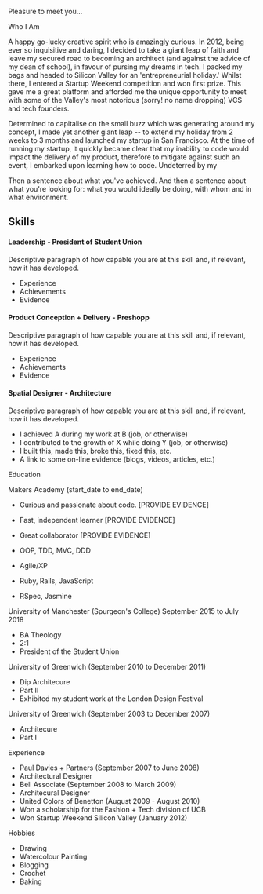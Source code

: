 Pleasure to meet you...

Who I Am

A happy go-lucky creative spirit who is amazingly curious. In 2012, being ever so inquisitive and daring, I decided to take a giant leap of faith and leave my secured road to becoming an architect (and against the advice of my dean of school), in favour of pursing my dreams in tech. I packed my bags and headed to Silicon Valley for an 'entrepreneurial holiday.' Whilst there, I entered a Startup Weekend competition and won first prize. This gave me a great platform and afforded me the unique opportunity to meet with some of the Valley's most notorious (sorry! no name dropping) VCS and tech founders.

Determined to capitalise on the small buzz which was generating around my concept, I made yet another giant leap -- to extend my holiday from 2 weeks to 3 months and launched my startup in San Francisco. At the time of running my startup, it quickly became clear that my inability to code would impact the delivery of my product, therefore to mitigate against such an event, I embarked upon learning how to code. Undeterred by my 

Then a sentence about what you've achieved. And then a sentence about what you're looking for: what you would ideally be doing, with whom and in what environment.

## Skills

#### Leadership - President of Student Union

Descriptive paragraph of how capable you are at this skill and, if relevant, how it has developed.

- Experience
- Achievements
- Evidence

#### Product Conception + Delivery - Preshopp

Descriptive paragraph of how capable you are at this skill and, if relevant, how it has developed.

- Experience
- Achievements
- Evidence

#### Spatial Designer - Architecture

Descriptive paragraph of how capable you are at this skill and, if relevant, how it has developed.

- I achieved A during my work at B (job, or otherwise)
- I contributed to the growth of X while doing Y (job, or otherwise)
- I built this, made this, broke this, fixed this, etc.
- A link to some on-line evidence (blogs, videos, articles, etc.)

Education

Makers Academy (start_date to end_date)

- Curious and passionate about code. [PROVIDE EVIDENCE]
- Fast, independent learner [PROVIDE EVIDENCE]
- Great collaborator [PROVIDE EVIDENCE]

- OOP, TDD, MVC, DDD
- Agile/XP
- Ruby, Rails, JavaScript
- RSpec, Jasmine

University of Manchester (Spurgeon's College) September 2015 to July 2018

* BA Theology
* 2:1
* President of the Student Union

University of Greenwich (September 2010 to December 2011)

* Dip Architecure
* Part II
* Exhibited my student work at the London Design Festival

University of Greenwich (September 2003 to December 2007)

* Architecure
* Part I

Experience

* Paul Davies + Partners (September 2007 to June 2008)    
* Architectural Designer 
* Bell Associate (September 2008 to March 2009)   
* Architecural Designer
* United Colors of Benetton (August 2009 - August 2010)
* Won a scholarship for the Fashion + Tech division of UCB
* Won Startup Weekend Silicon Valley (January 2012)

Hobbies

* Drawing
* Watercolour Painting
* Blogging
* Crochet
* Baking
